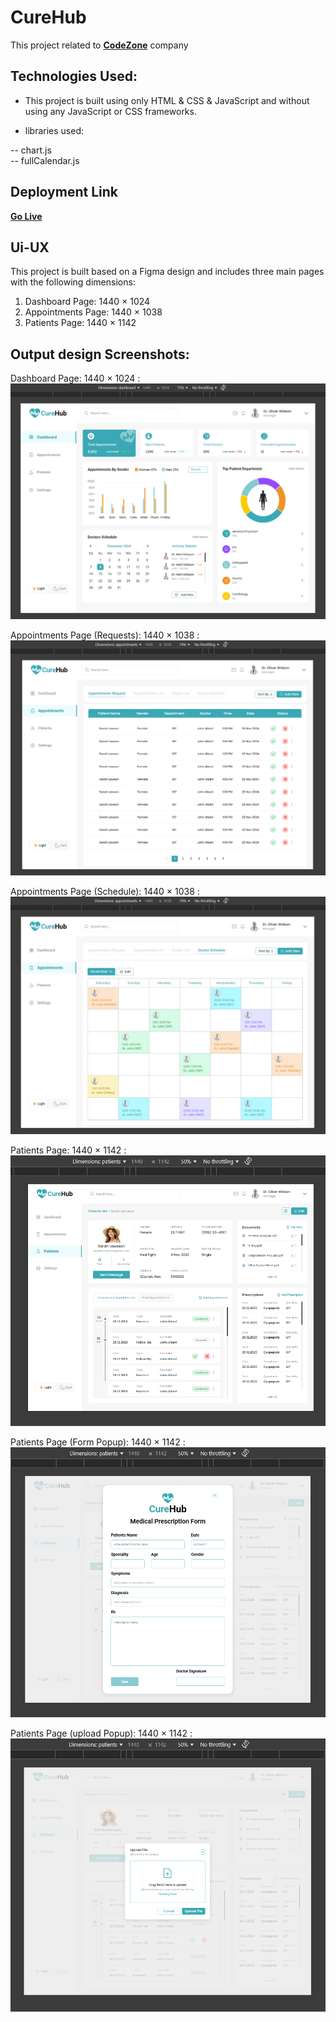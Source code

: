 # CureHub

This project related to **[CodeZone](https://www.codezone-eg.com/)** company

## Technologies Used:

- This project is built using only HTML & CSS & JavaScript and without using any JavaScript or CSS frameworks.

- libraries used:

-- chart.js  
-- fullCalendar.js

## Deployment Link

**[Go Live](https://curehub-codezone.netlify.app/)**

## Ui-UX

This project is built based on a Figma design and includes three main pages with the following dimensions:

1. Dashboard Page: 1440 × 1024
2. Appointments Page: 1440 × 1038
3. Patients Page: 1440 × 1142

## Output design Screenshots:

Dashboard Page: 1440 × 1024 : <br />
![Output](/output-screens/1.png)

Appointments Page (Requests): 1440 × 1038 : <br />
![Output](/output-screens/2.png)

Appointments Page (Schedule): 1440 × 1038 : <br />
![Output](/output-screens/3.png)

Patients Page: 1440 × 1142 : <br />
![Output](/output-screens/4.png)

Patients Page (Form Popup): 1440 × 1142 : <br />
![Output](/output-screens/5.png)

Patients Page (upload Popup): 1440 × 1142 : <br />
![Output](/output-screens/6.png)
